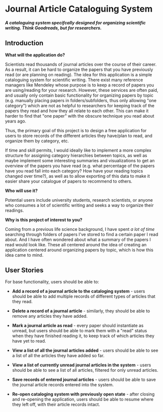 # Journal Article Cataloguing System

##### A cataloguing system specifcally designed for organizing scientific writing. Think Goodreads, but for researchers.


## Introduction

**What will the application do?**
 
Scientists read thousands of journal articles over the course of their career. As a result, it can be hard to organize 
the papers that you have previously read (or are planning on reading). The idea for this application is a simple 
cataloguing system for scientific writing. There exist many reference managers like Mendeley whose purpose is to keep 
a record of papers you are using/reading for your research. However, these services are often paid, and usually only 
contain basic functionality for organizing papers by topic (e.g. manually placing papers in folders/subfolders, thus 
only allowing "one category") which are not as helpful to researchers for keeping track of the papers they read and 
how they all relate to each other. This can make it harder to find that "one paper" with the obscure technique you 
read about years ago.

Thus, the primary goal of this project is to design a free application for users to store records of the different 
articles they have/plan to read, and organize them by category, etc. 

If time and skill permits, I would ideally like to implement a more complex structure for assigning category hierarchies 
between topics, as well as maybe implement some interesting summaries and visualizations to get an overview of the 
papers you have read (e.g. what percentage of the papers have you read fall into each category? How have your reading 
topics changed over time?), as well as to allow exporting of this data to make it easier  share your catalogue of papers 
to recommend to others.

**Who will use it?**

Potential users include university students, research scientists, or anyone who consumes a lot of scientific writing 
and seeks a way to organize their readings.

**Why is this project of interest to you?**

Coming from a previous life science background, I have spent *a lot of time* searching through folders of papers I've 
stored to find a certain paper I read about. And I have often wondered about what a summary of the papers I read would 
look like. These all centered around the idea of creating an application centered around organizing papers by topic, 
which is how this idea came to mind.

## User Stories

For base functionality, users should be able to:
- **Add a record of a journal article to the cataloging system** - users should be able to add multiple records of 
different types of articles that they read. 
- **Delete a record of a journal article** - similarly, they should be able to remove any articles they have added.
- **Mark a journal article as read** - every paper should instantiate as unread, but users should be able to mark
them with a "read" status when they have finished reading it, to keep track of which articles they have yet to read.
- **View a list of all the journal articles added** - users should be able to see a list of all the articles they have
added so far.
- **View a list of currently unread journal articles in the system** - users should be able to see a list of all 
articles, filtered for only unread articles.

- **Save records of entered journal articles** - users should be able to save the journal article records entered into
 the system.

- **Re-open cataloging system with previously open state** - after closing and re-opening the application, users should 
be able to resume where they left off, with their article records intact.



